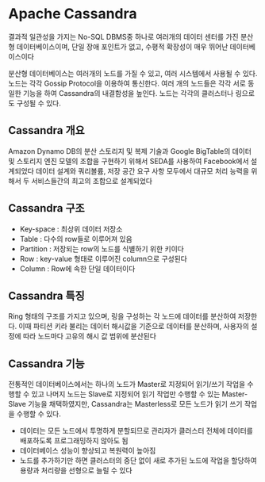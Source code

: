 # Apache Cassandra

결과적 일관성을 가지는 No-SQL DBMS중 하나로 여러개의 데이터 센터를 가진 분산형 데이터베이스이며, 단일 장애 포인트가 없고, 수평적 확장성이 매우 뛰어난 데이터베이스이다

분산형 데이터베이스는 여러개의 노드를 가질 수 있고, 여러 시스템에서 사용될 수 있다. 노드는 각각 Gossip Protocol을 이용하여 통신한다.
여러 개의 노드들은 각각 서로 동일한 기능을 하여 Cassandra의 내결함성을 높인다. 노드는 각각의 클러스터나 링으로도 구성될 수 있다.

## Cassandra 개요

Amazon Dynamo DB의 분산 스토리지 및 복제 기술과 Google BigTable의 데이터 및 스토리지 엔진 모델의 조합을 구현하기 위해서 SEDA를 사용하여 Facebook에서 설계되었다
데이터 설계와 쿼리볼륨, 저장 공간 요구 사항 모두에서 대규모 처리 능력을 위해서 두 서비스들간의 최고의 조합으로 설계되었다

## Cassandra 구조
* Key-space : 최상위 데이터 저장소
* Table : 다수의 row들로 이루어져 있음
* Partition : 저장되는 row의 노드를 식별하기 위한 키이다
* Row : key-value 형태로 이루어진 column으로 구성된다
* Column : Row에 속한 단일 데이터이다

## Cassandra 특징
Ring 형태의 구조를 가지고 있으며, 링을 구성하는 각 노드에 데이터를 분산하여 저장한다. 이때 파티션 키라 불리는 데이터 해시값을 기준으로 데이터를 분산하며, 사용자의 설정에 따라 노드마다 고유의 해시 값 범위에 분산된다

## Cassandra 기능

전통적인 데이터베이스에서는 하나의 노드가 Master로 지정되어 읽기/쓰기 작업을 수행할 수 있고 나머지 노드는 Slave로 지정되어 읽기 작업만 수행할 수 있는 Master-Slave 기능을 채택하였지만, Cassandra는 Masterless로 모든 노드가 읽기 쓰기 작업을 수행할 수 있다.

* 데이터는 모든 노드에서 투명하게 분할되므로 관리자가 클러스터 전체에 데이터를 배포하도록 프로그래밍하지 않아도 됨
* 데이터베이스 성능이 향상되고 복원력이 높아짐
* 노드를 추가하기만 하면 클러스터의 중단 없이 새로 추가된 노드에 작업을 할당하여 용량과 처리량을 선형으로 늘릴 수 있다
